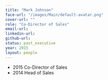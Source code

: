 ```yaml
---
title: "Mark Johnson"
face-url: "/images/Main/default-avatar.png"
cover-url: ""
role: "Co-Director of Sales"
email-url:
linkedin-url:
github-url:
status: past_executive
year: 2015
layout: people
---
```

- 2015 Co-Director of Sales
- 2014 Head of Sales